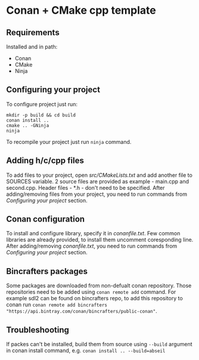# Conan + CMake cpp template 

## Requirements 
Installed and in path:
- Conan 
- CMake 
- Ninja

## Configuring your project

To configure project just run:
```
mkdir -p build && cd build
conan install ..
cmake .. -GNinja
ninja
```

To recompile your project just run `ninja` command.

## Adding h/c/cpp files
To add files to your project, open *src/CMakeLists.txt* and add another file to SOURCES variable. 2 source files are provided as example - main.cpp and second.cpp. Header files - *.h - don't need to be specified.
After adding/removing files from your project, you need to run commands from *Configuring your project* section.

## Conan configuration
To install and configure library, specify it in *conanfile.txt*. Few common libraries are already provided, to install them uncomment coresponding line.
After adding/removing *conanfile.txt*, you need to run commands from *Configuring your project* section.

## Bincrafters packages 
Some packages are downloaded from non-defualt conan repository. Those repositories need to be added using `conan remote add` command.
For example sdl2 can be found on bincrafters repo, to add this repository to conan run `conan remote add bincrafters "https://api.bintray.com/conan/bincrafters/public-conan"`.

## Troubleshooting
If packes can't be installed, build them from source using `--build` argument in conan install command, e.g. `conan install .. --build=abseil`
